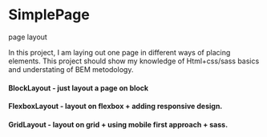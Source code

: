 # SimplePage

page layout

In this project, I am laying out one page in different ways of placing elements.
This project should show my knowledge of Html+css/sass basics and understating of BEM metodology.

#### BlockLayout - just layout a page on block
#### FlexboxLayout - layout on flexbox + adding  responsive design.
#### GridLayout - layout on grid + using mobile first approach + sass.

